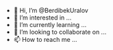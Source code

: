 - 👋 Hi, I’m @BerdibekUralov
- 👀 I’m interested in ...
- 🌱 I’m currently learning ...
- 💞️ I’m looking to collaborate on ...
- 📫 How to reach me ...

<!---
BerdibekUralov/BerdibekUralov is a ✨ special ✨ repository because its `README.md` (this file) appears on your GitHub profile.
You can click the Preview link to take a look at your changes.
--->
